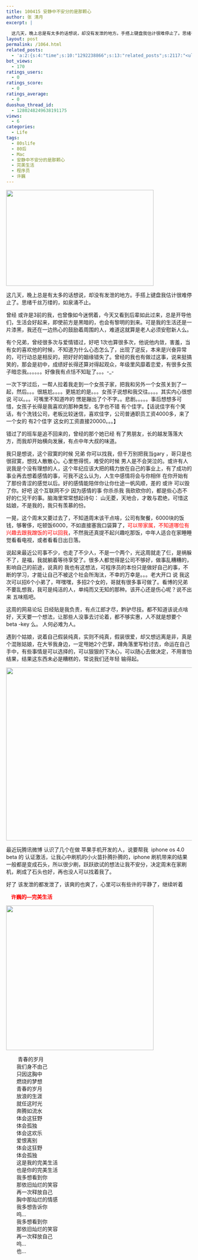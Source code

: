 ```yaml
---
title: 100415 安静中不安分的是那颗心
author: 张 清月
excerpt: |
  
  这几天，晚上总是有太多的话想说，却没有发泄的地方。手搭上键盘我估计很难停止了。思绪千丝万缕的，如...
layout: post
permalink: /1064.html
related_posts:
  - 'a:2:{s:4:"time";s:10:"1292238866";s:13:"related_posts";s:2117:"<ul class="related_post"><li><a href="http://blog.80aj.com/2010/08/23/100822-%e5%85%b3%e4%ba%8e%e6%9c%80%e8%bf%91%e7%9a%84%e8%b7%b3%e6%a7%bd%e5%bf%83%e6%80%81%e6%b5%ae%e5%8a%a8/" title="100823 关于最近的跳槽心态浮动">100823 关于最近的跳槽心态浮动</a></li><li><a href="http://blog.80aj.com/2010/08/18/100818-%e5%85%b3%e4%ba%8e-%e6%9e%ab-%e5%8f%b6-%e4%bb%8b%e7%bb%8d/" title="100818 关于 枫 叶 介绍">100818 关于 枫 叶 介绍</a></li><li><a href="http://blog.80aj.com/2010/08/18/%e5%9c%a8%e6%ac%a2%e8%bf%8e%e7%95%8c%e9%9d%a2%e6%b7%bb%e5%8a%a0%e5%ae%89%e8%a3%85%e6%96%b9%e5%bc%8f%e7%9a%84%e9%80%89%e6%8b%a9/" title="在欢迎界面添加安装方式的选择">在欢迎界面添加安装方式的选择</a></li><li><a href="http://blog.80aj.com/2010/08/04/100804-%e3%80%8a%e8%bd%af%e4%bb%b6%e6%9e%b6%e6%9e%84%e5%b8%88%e5%ba%94%e8%af%a5%e7%9f%a5%e9%81%93%e7%9a%8497%e4%bb%b6%e4%ba%8b%e3%80%8b-%e8%af%bb%e5%90%8e%e6%84%9f/" title="100804 《软件架构师应该知道的97件事》 读后感">100804 《软件架构师应该知道的97件事》 读后感</a></li><li><a href="http://blog.80aj.com/2010/08/03/100803-%e7%a8%8b%e5%ba%8f%e5%91%98%e5%ba%94%e8%af%a5%e5%bb%ba%e7%ab%8b%e8%87%aa%e5%b7%b1%e7%9a%84%e7%9b%ae%e6%a0%87/" title="100803 程序员应该建立自己的目标">100803 程序员应该建立自己的目标</a></li><li><a href="http://blog.80aj.com/2010/07/05/100705-%e5%8d%96/" title="100705 卖">100705 卖</a></li><li><a href="http://blog.80aj.com/2010/07/01/100701-%e9%94%99%e5%a4%b1/" title="100701 错失">100701 错失</a></li><li><a href="http://blog.80aj.com/2010/06/29/100629-%e5%80%94%e5%bc%ba/" title="100629 倔强">100629 倔强</a></li><li><a href="http://blog.80aj.com/2010/06/23/100623-%e8%be%b9%e7%9c%8b%e8%be%b9%e7%ac%91%e8%be%b9%e6%b5%81%e6%b3%aa/" title="100623 边看边笑边流泪<非房勿扰>">100623 边看边笑边流泪<非房勿扰></a></li><li><a href="http://blog.80aj.com/2010/06/06/100606-%e5%94%af%e6%9c%89%e7%83%9f%e4%b8%8d%e5%bc%83%e4%bd%a0/" title="100606  唯有烟不弃你">100606  唯有烟不弃你</a></li></ul>";}'
bot_views:
  - 170
ratings_users:
  - 0
ratings_score:
  - 0
ratings_average:
  - 0
duoshuo_thread_id:
  - 1280248249638191175
views:
  - 6
categories:
  - Life
tags:
  - 80slife
  - 80后
  - Mac
  - 安静中不安分的是那颗心
  - 完美生活
  - 程序员
  - 许巍
---
```

[][1][][2]<img title="_1_kv" src="http://www.80aj.com/wp-content/uploads/2010/04/1_kv.jpg" alt="" width="400" height="260" />

这几天，晚上总是有太多的话想说，却没有发泄的地方。手搭上键盘我估计很难停止了。思绪千丝万缕的，如泉涌不止。

曾经 或许是3前的我，也曾像如今迷惘着，今天又看到后辈如此过来，总是开导他们，生活会好起来，即使前方是黑暗的，也会有黎明的到来。可是我的生活还是一片漆黑，我还在一边热心的鼓励着周围的人，难道这就算是老人必须安慰新人么。

有个兄弟，曾经很多次与爱情错过，好吧 1次也算很多次，他说他内敛，害羞，当有女的喜欢他的时候，不知道为什么心态怎么了，出现了逆反，本来是兴奋异常的，可行动总是相反的，把好好的姻缘错失了。曾经的我也有做过这事，说来挺搞笑的，那会是初中，成绩好长得还算对得起观众，年级里风靡着恋爱，有很多女孩子暗恋我。。。。。。好像我有点恬不知耻了。。。-_-

一次下学过后，一帮人拉着我走到一个女孩子家，把我和另外一个女孩关到了一起，然后。。。很尴尬。。。。更尴尬的是。。。女孩子说想和我交往。。。。其实内心很想说 可以。。。可嘴里不知道咋的 愣是蹦出了个不字。。悲剧。。。。。事后想想多可惜，女孩子长得是我喜欢的那种类型，名字也不错 有个佳字。【话说佳字有个笑话，有个洗钱公司，老板比较迷信，喜欢佳字，公司普通职员工资4000多，来了一个女的 有2个佳字 这女的工资直接20000。。。】

错过了的班车是追不回来的，曾经的那个她已经 有了男朋友，长的越发落落大方，而我却开始横向发展，有点中年大叔的味道。

我只是想说，这个寂寞的时候 兄弟 你可以找我，但千万别把我当gary ，哥只是也很寂寞，想找人散散心。心里憋得慌，难受的时候 男人是不会哭泣的。或许有人说我是个没有理想的人，这个年纪应该大把的精力放在自己的事业上，有了成功的事业再去想着感情的事，可我不这么认为，人生中感情将会与你相伴 在你开始有了那份青涩的感觉以后。好的感情能陪伴你让你仕途一帆风顺，差的 或许 可以毁了你。好吧 这个互联网不少 因为感情的事 你杀杀我 我砍砍你的，都是些心态不好的仁兄干的事。脑海里常常想起诗句： 山无菱，天地合，才敢与君绝，可惜这姑娘，不是我的，我只有羡慕的份。

一晃，这个周末又要过去了，不知道周末该干点啥，公司有聚餐，6000块的饭钱，够奢侈，吃顿饭6000，不如直接塞我口袋算了，<span style="color: #ff0000;">可以带家属，不知道哪位有兴趣去跟我蹭饭的可以回我</span>，不然我还真提不起兴趣吃那饭，中年人适合在家睡睡觉看看电视，或者看看日出日落。

说起来最近公司事不少，也走了不少人，不是一个两个，光这周就走了仨，是祸躲不了，是福，我就躺着等待享受了。很多人都觉得是公司不够好，做事乱糟糟的，影响自己的前途，说真的 我也有这想法，可程序员的本份只是做好自己的事，不断的学习，才能让自己不被这个社会所淘汰，不幸的万幸是。。。老大开口 说 我这次可以招6个小弟了，咩嘿嘿，多招2个女的，哥就有很多事可做了。看博的兄弟不要乱想我，我可是纯洁的人，单纯而又无知的那种。该开心还是伤心呢？说不出来 五味瓶吧。

这周的网易论坛 日经贴是我负责，有点江郎才尽，黔驴尽技。都不知道该说点啥好，天天要一个想法，让那些人没事去讨论着，都不够实惠，人不就是想要个 beta -key 么。 人何必难为人。

遇到个姑娘，说着自己假装纯真，实则不纯真，假装很爱，却又想远离是非，真是个混账姑娘，在大爷我身边，一定甩她2个巴掌，蹲角落里写检讨去，命运在自己手中，有些事情是可以选择的，可以狠狠的下决心，可以随心去做决定，不用害怕结果，结果这东西未必是糟糕的，常说我们还年轻 输得起。

<img title="iphone" src="http://www.80aj.com/wp-content/uploads/2010/04/iphone.jpg" alt="" width="514" height="469" />

最近玩腾讯微博 认识了几个在做 苹果手机开发的人，说要帮我  iphone os 4.0 beta 的 认证激活，让我心中刷机的小火苗扑腾扑腾的，iphone 刷机带来的结果一般都是变成石头，所以很少刷，跃跃欲试的想法让我不安分，决定周末在家刷机，刷成了石头也好，再也没人可以找着我了。[][3]

好了 该发泄的都发泄了，该爽的也爽了，心里可以有些许的平静了，继续听着

**<span style="color: #ff0000;">    许巍的&#8212;完美生活</span>**

**<span style="color: #ff0000;"><img title="xw" src="http://www.80aj.com/wp-content/uploads/2010/04/xw.jpg" alt="" width="400" height="392" /></span>**

        青春的岁月  
　　我们身不由己  
　　只因这胸中  
　　燃烧的梦想  
　　青春的岁月  
　　放浪的生涯  
　　就任这时光  
　　奔腾如流水  
　　体会这狂野  
　　体会孤独  
　　体会这欢乐  
　　爱恨离别  
　　体会这狂野  
　　体会孤独  
　　这是我的完美生活  
　　也是你的完美生活  
　　我多想看到你  
　　那依旧灿烂的笑容  
　　再一次释放自己  
　　胸中那灿烂的情感  
　　我多想告诉你  
　　呜&#8230;  
　　我多想看到你  
　　那依旧灿烂的笑容  
　　再一次释放自己  
　　呜&#8230;  
　　也&#8230;

 [1]: http://www.80aj.com/wp-content/uploads/2010/04/iphone.jpg
 [2]: http://www.80aj.com/wp-content/uploads/2010/04/xw.jpg
 [3]: http://www.80aj.com/wp-content/uploads/2010/04/1_kv.jpg
